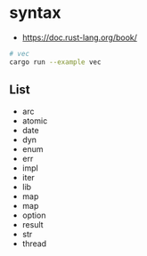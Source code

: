 # syntax

- https://doc.rust-lang.org/book/

```sh
# vec
cargo run --example vec
```

## List

- arc
- atomic
- date
- dyn
- enum
- err
- impl
- iter
- lib
- map
- map
- option
- result
- str
- thread